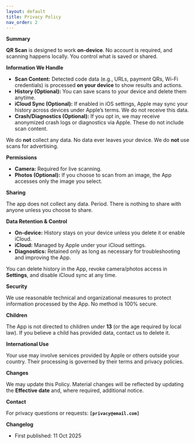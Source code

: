 ```yaml
---
layout: default
title: Privacy Policy
nav_order: 2
---
```


**Summary**

**QR Scan** is designed to work **on-device**. No account is required, and scanning happens locally. You control what is saved or shared.

**Information We Handle**

- **Scan Content:** Detected code data (e.g., URLs, payment QRs, Wi-Fi credentials) is processed **on your device** to show results and actions.  
- **History (Optional):** You can save scans to your device and delete them anytime.  
- **iCloud Sync (Optional):** If enabled in iOS settings, Apple may sync your history across devices under Apple’s terms. We do not receive this data.  
- **Crash/Diagnostics (Optional):** If you opt in, we may receive anonymized crash logs or diagnostics via Apple. These do not include scan content.

We do **not** collect any data. No data ever leaves your device. We do **not** use scans for advertising.

**Permissions**

- **Camera:** Required for live scanning.  
- **Photos (Optional):** If you choose to scan from an image, the App accesses only the image you select.

**Sharing**

The app does not collect any data. Period. There is nothing to share with anyone unless you choose to share.

**Data Retention & Control**

- **On-device:** History stays on your device unless you delete it or enable iCloud.  
- **iCloud:** Managed by Apple under your iCloud settings.  
- **Diagnostics:** Retained only as long as necessary for troubleshooting and improving the App.

You can delete history in the App, revoke camera/photos access in **Settings**, and disable iCloud sync at any time.

**Security**

We use reasonable technical and organizational measures to protect information processed by the App. No method is 100% secure.

**Children**

The App is not directed to children under **13** (or the age required by local law). If you believe a child has provided data, contact us to delete it.

**International Use**

Your use may involve services provided by Apple or others outside your country. Their processing is governed by their terms and privacy policies.

**Changes**

We may update this Policy. Material changes will be reflected by updating the **Effective date** and, where required, additional notice.

**Contact**

For privacy questions or requests: **`[privacy@email.com]`**

**Changelog**
- First published: 11 Oct 2025

